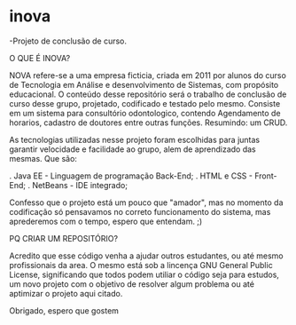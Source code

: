 
# inova
-Projeto de conclusão de curso.


O QUE É INOVA?

NOVA refere-se a uma empresa ficticia, criada em 2011 por alunos do curso de Tecnologia em Análise e desenvolvimento de Sistemas, com propósito educacional.
O conteúdo desse repositório será o trabalho de conclusão de curso desse grupo, projetado, codificado e testado pelo mesmo.
Consiste em um sistema para consultório odontologico, contendo Agendamento de horarios, cadastro de doutores entre outras funções. Resumindo: um CRUD. 

As tecnologias utilizadas nesse projeto foram escolhidas para juntas garantir velocidade e facilidade ao grupo, alem de aprendizado das mesmas. Que são:

. Java EE - Linguagem de programação Back-End;
. HTML e CSS - Front-End;
. NetBeans - IDE integrado;


Confesso que o projeto está um pouco que "amador", mas no momento da codificação só pensavamos no correto funcionamento do sistema, mas aprederemos com o tempo, espero que entendam. ;) 

PQ CRIAR UM REPOSITÓRIO?

Acredito que esse código venha a ajudar outros estudantes, ou até mesmo profissionais da area.
O mesmo está sob a lincença GNU General Public License, significando que todos podem utiliar o código seja para estudos, um novo projeto com o objetivo de resolver algum problema ou até aptimizar o projeto aqui citado.

Obrigado, espero que gostem
